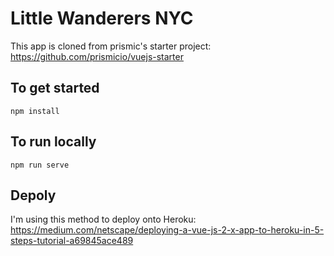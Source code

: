 # Little Wanderers NYC

This app is cloned from prismic's starter project: https://github.com/prismicio/vuejs-starter

## To get started
`npm install`

## To run locally
`npm run serve`

## Depoly
I'm using this method to deploy onto Heroku:
https://medium.com/netscape/deploying-a-vue-js-2-x-app-to-heroku-in-5-steps-tutorial-a69845ace489
